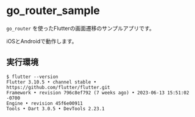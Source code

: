 # go_router_sample

`go_router` を使ったFlutterの画面遷移のサンプルアプリです。

iOSとAndroidで動作します。

## 実行環境

```
$ flutter --version
Flutter 3.10.5 • channel stable • https://github.com/flutter/flutter.git
Framework • revision 796c8ef792 (7 weeks ago) • 2023-06-13 15:51:02 -0700
Engine • revision 45f6e00911
Tools • Dart 3.0.5 • DevTools 2.23.1
```

